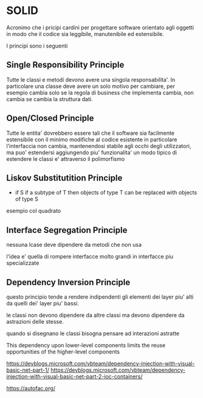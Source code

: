 ﻿# SOLID

Acronimo che i pricipi cardini per progettare software orientato agli oggetti in modo che il codice sia leggibile, manutenibile ed estensibile.

I principi sono i seguenti

## Single Responsibility Principle
Tutte le classi e metodi devono avere una singola responsabilita'. 
In particolare una classe deve avere un solo motivo per cambiare, per esempio cambia solo se la regola di business che implementa cambia, non cambia se cambia la struttura dati.

## Open/Closed Principle
Tutte le entita' dovrebbero essere tali che il software sia facilmente estensibile con il minimo modifiche al codice esistente 
in particolare l'interfaccia non cambia, mantenendosi stabile agli occhi degli utilizzatori, ma puo' estendersi aggiungendo piu' funzionalita'
un modo tipico di estendere le classi e' attraverso il polimorfismo

## Liskov Substitutition Principle
- if S if a subtype of T then objects of type T can be replaced with objects of type S

esempio col quadrato
## Interface Segregation Principle

nessuna lcase deve dipendere da metodi che non usa

l'idea e' quella di rompere interfacce molto grandi in interfacce piu specializzate
## Dependency Inversion Principle

questo principio tende a rendere indipendenti gli elementi dei layer piu' alti da quelli dei' layer piu' bassi. 

le classi non devono dipendere da altre classi ma devono dipendere da astrazioni delle stesse. 

quando si disegnano le classi bisogna pensare ad interazioni astratte 

This dependency upon lower-level components limits the reuse opportunities of the higher-level components

https://devblogs.microsoft.com/vbteam/dependency-injection-with-visual-basic-net-part-1/
https://devblogs.microsoft.com/vbteam/dependency-injection-with-visual-basic-net-part-2-ioc-containers/

https://autofac.org/